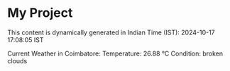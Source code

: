 # My Project

This content is dynamically generated in Indian Time (IST): 2024-10-17 17:08:05 IST


Current Weather in Coimbatore:
Temperature: 26.88 °C
Condition: broken clouds

